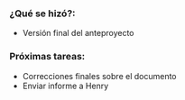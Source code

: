 ### ¿Qué se hizó?:
 - Versión final del anteproyecto
### Próximas tareas:
 - Correcciones finales sobre el documento
 - Enviar informe a Henry
